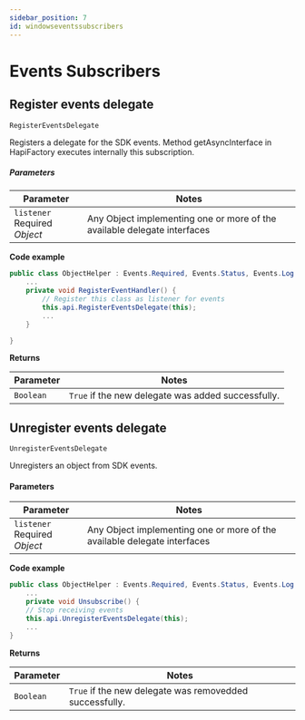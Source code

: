 ```yaml
---
sidebar_position: 7
id: windowseventssubscribers
---
```



# Events Subscribers

## Register events delegate

`RegisterEventsDelegate`

Registers a delegate for the SDK events. Method getAsyncInterface in HapiFactory executes internally this subscription.

##### Parameters

| Parameter      | Notes |
| ----------- | ----------- |
| `listener` <span class="badge badge--primary">Required</span><br />*Object*     | 		Any Object implementing one or more of the available delegate interfaces|

**Code example**

```csharp
public class ObjectHelper : Events.Required, Events.Status, Events.Log {
	...
	private void RegisterEventHandler() {
		// Register this class as listener for events 
		this.api.RegisterEventsDelegate(this);
		...
	}

}
```

**Returns**

| Parameter      | Notes |
| ----------- | ----------- |
| `Boolean`| `True` if the new delegate was added successfully.|



## Unregister events delegate

`UnregisterEventsDelegate`

Unregisters an object from SDK events.

#### Parameters

| Parameter      | Notes |
| ----------- | ----------- |
| `listener` <span class="badge badge--primary">Required</span><br />*Object*     | 		Any Object implementing one or more of the available delegate interfaces|

**Code example**

```csharp
public class ObjectHelper : Events.Required, Events.Status, Events.Log {
	...
	private void Unsubscribe() {
	// Stop receiving events
	this.api.UnregisterEventsDelegate(this);
	...
}
```

**Returns**

| Parameter      | Notes |
| ----------- | ----------- |
| `Boolean`| `True` if the new delegate was removedded successfully.|


